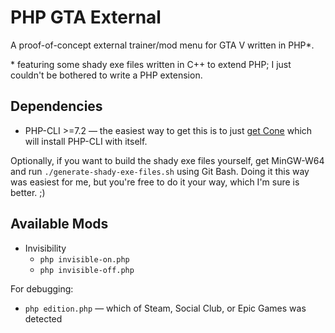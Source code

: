 # PHP GTA External

A proof-of-concept external trainer/mod menu for GTA V written in PHP\*.

\* featuring some shady exe files written in C++ to extend PHP; I just couldn't be bothered to write a PHP extension.

## Dependencies

- PHP-CLI >=7.2 — the easiest way to get this is to just [get Cone](https://getcone.org) which will install PHP-CLI with itself.

Optionally, if you want to build the shady exe files yourself, get MinGW-W64 and run `./generate-shady-exe-files.sh` using Git Bash. Doing it this way was easiest for me, but you're free to do it your way, which I'm sure is better. ;)

## Available Mods

- Invisibility
    - `php invisible-on.php`
    - `php invisible-off.php`

For debugging:

- `php edition.php` — which of Steam, Social Club, or Epic Games was detected 

